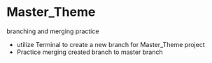 # Master_Theme
branching and merging practice
- utilize Terminal to create a new branch for Master_Theme project
- Practice merging created branch to master branch
